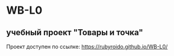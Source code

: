 # WB-L0
## учебный проект "Товары и точка"

Проект доступен по ссылке: https://rubyroido.github.io/WB-L0/
